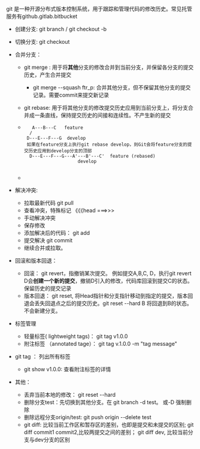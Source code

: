 git 是一种开源分布式版本控制系统，用于跟踪和管理代码的修改历史。常见托管服务有github.gitlab.bitbucket



 - 创建分支: git branch / git checkout -b 

  - 切换分支: git checkout 

  - 合并分支：

      - git merge : 用于将**其他**分支的修改合并到当前分支，并保留各分支的提交历史，产生合并提交

           -  git merge --squash ftr_p: 合并其他分支，但不保留其他分支的提交记录。需要commit来提交新记录

      - git rebase: 用于将其他分支的修改提交历史应用到当前分支上，将分支合并成一条直线，保持提交历史的间接和连续性。不产生新的提交

      - ```
           A---B---C   feature
          /
         D---E---F---G  develop
         如果在feature分支上执行git rebase develop，则Git会将feature分支的提交历史应用到develop分支的顶部
          D---E---F---G---A'---B'---C'  feature (rebased)
                            develop
          
        ```

      - 

  - 解决冲突:

      - 拉取最新代码 git pull
      - 查看冲突，特殊标记 《《《head  ===>>>
      - 手动解决冲突
      - 保存修改
      - 添加解决后的代码： git add 
      - 提交解决 git commit
      - 继续合并或拉取。

- 回滚和版本回退：

  - 回滚： git revert，指撤销某次提交。 例如提交A,B,C, D，执行git revert D会**创建一个新的提交**，撤销D引入的修改，代码库回滚到提交C的状态。保留历史的提交记录
  - 版本回退： git reset, 将Head指针和分支指针移动到指定的提交，版本回退会丢失回退点之后的提交历史。git reset --hard B 将回退到B的状态。不会新建分支。

- 标签管理

  - 轻量标签( lightweight tags)： git tag v1.0.0
  - 附注标签 （annotated tage）： git tag v.1.0.0 -m "tag message"
- git tag ： 列出所有标签
  
  - git show v1.0.0: 查看附注标签的详情
  
- 其他：

     - 丢弃当前本地的修改： git reset --hard
     - 删除分支test：先切换到其他分支。在 git branch -d test。 或-D 强制删除
     - 删除远程分支origin/test: git push origin --delete test
     - git diff: 比较当前工作区和暂存区的差别，也即是提交和未提交的区别; git diff commit1 commit2,比较两提交之间的差别； git diff dev, 比较当前分支与dev分支的区别